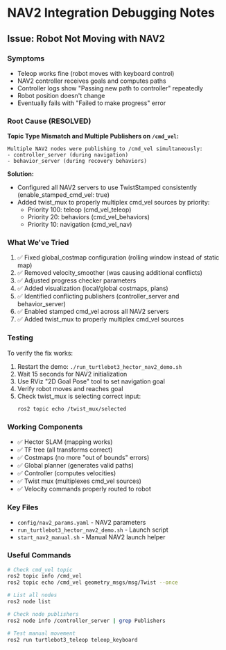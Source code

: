# NAV2 Integration Debugging Notes

## Issue: Robot Not Moving with NAV2

### Symptoms
- Teleop works fine (robot moves with keyboard control)
- NAV2 controller receives goals and computes paths
- Controller logs show "Passing new path to controller" repeatedly
- Robot position doesn't change
- Eventually fails with "Failed to make progress" error

### Root Cause (RESOLVED)
**Topic Type Mismatch and Multiple Publishers on `/cmd_vel`:**
```
Multiple NAV2 nodes were publishing to /cmd_vel simultaneously:
- controller_server (during navigation)
- behavior_server (during recovery behaviors)
```

**Solution:**
- Configured all NAV2 servers to use TwistStamped consistently (enable_stamped_cmd_vel: true)
- Added twist_mux to properly multiplex cmd_vel sources by priority:
  - Priority 100: teleop (cmd_vel_teleop)
  - Priority 20: behaviors (cmd_vel_behaviors)
  - Priority 10: navigation (cmd_vel_nav)

### What We've Tried
1. ✅ Fixed global_costmap configuration (rolling window instead of static map)
2. ✅ Removed velocity_smoother (was causing additional conflicts)
3. ✅ Adjusted progress checker parameters
4. ✅ Added visualization (local/global costmaps, plans)
5. ✅ Identified conflicting publishers (controller_server and behavior_server)
6. ✅ Enabled stamped cmd_vel across all NAV2 servers
7. ✅ Added twist_mux to properly multiplex cmd_vel sources

### Testing
To verify the fix works:
1. Restart the demo: `./run_turtlebot3_hector_nav2_demo.sh`
2. Wait 15 seconds for NAV2 initialization
3. Use RViz "2D Goal Pose" tool to set navigation goal
4. Verify robot moves and reaches goal
5. Check twist_mux is selecting correct input:
   ```bash
   ros2 topic echo /twist_mux/selected
   ```

### Working Components
- ✅ Hector SLAM (mapping works)
- ✅ TF tree (all transforms correct)
- ✅ Costmaps (no more "out of bounds" errors)
- ✅ Global planner (generates valid paths)
- ✅ Controller (computes velocities)
- ✅ Twist mux (multiplexes cmd_vel sources)
- ✅ Velocity commands properly routed to robot

### Key Files
- `config/nav2_params.yaml` - NAV2 parameters
- `run_turtlebot3_hector_nav2_demo.sh` - Launch script
- `start_nav2_manual.sh` - Manual NAV2 launch helper

### Useful Commands
```bash
# Check cmd_vel topic
ros2 topic info /cmd_vel
ros2 topic echo /cmd_vel geometry_msgs/msg/Twist --once

# List all nodes
ros2 node list

# Check node publishers
ros2 node info /controller_server | grep Publishers

# Test manual movement
ros2 run turtlebot3_teleop teleop_keyboard
```

